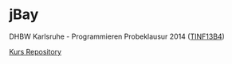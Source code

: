 jBay
====

DHBW Karlsruhe - Programmieren Probeklausur 2014 ([TINF13B4](http://tinf13b4.de))

[Kurs Repository](https://github.com/marc1404/tinf13b4)

